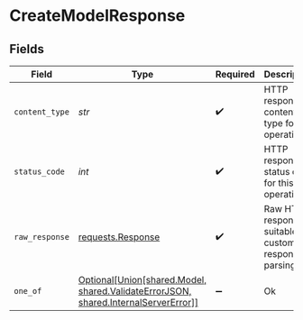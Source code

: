 # CreateModelResponse


## Fields

| Field                                                                                                                                     | Type                                                                                                                                      | Required                                                                                                                                  | Description                                                                                                                               |
| ----------------------------------------------------------------------------------------------------------------------------------------- | ----------------------------------------------------------------------------------------------------------------------------------------- | ----------------------------------------------------------------------------------------------------------------------------------------- | ----------------------------------------------------------------------------------------------------------------------------------------- |
| `content_type`                                                                                                                            | *str*                                                                                                                                     | :heavy_check_mark:                                                                                                                        | HTTP response content type for this operation                                                                                             |
| `status_code`                                                                                                                             | *int*                                                                                                                                     | :heavy_check_mark:                                                                                                                        | HTTP response status code for this operation                                                                                              |
| `raw_response`                                                                                                                            | [requests.Response](https://requests.readthedocs.io/en/latest/api/#requests.Response)                                                     | :heavy_check_mark:                                                                                                                        | Raw HTTP response; suitable for custom response parsing                                                                                   |
| `one_of`                                                                                                                                  | [Optional[Union[shared.Model, shared.ValidateErrorJSON, shared.InternalServerError]]](../../models/operations/createmodelresponsebody.md) | :heavy_minus_sign:                                                                                                                        | Ok                                                                                                                                        |
